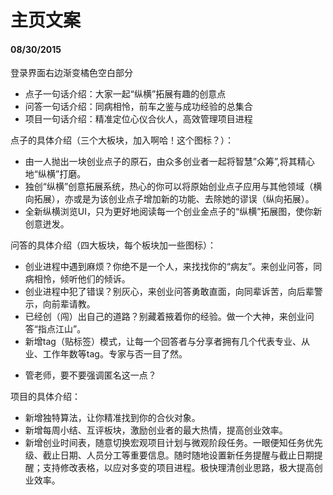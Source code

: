 # 主页文案
#### 08/30/2015

登录界面右边渐变橘色空白部分  
- 点子一句话介绍：大家一起“纵横”拓展有趣的创意点  
- 问答一句话介绍：同病相怜，前车之鉴与成功经验的总集合  
- 项目一句话介绍：精准定位心仪合伙人，高效管理项目进程  

点子的具体介绍（三个大板块，加入啊哈！这个图标？）：  
- 由一人抛出一块创业点子的原石，由众多创业者一起将智慧”众筹”,将其精心地“纵横”打磨。  
- 独创“纵横”创意拓展系统，热心的你可以将原始创业点子应用与其他领域（横向拓展），亦或是为该创业点子增加新的功能、去除她的谬误（纵向拓展）。  
- 全新纵横浏览UI，只为更好地阅读每一个创业金点子的“纵横”拓展图，使你新创意迸发。  

问答的具体介绍（四大板块，每个板块加一些图标）：  
- 创业进程中遇到麻烦？你绝不是一个人，来找找你的“病友”。来创业问答，同病相怜，倾听他们的倾诉。  
- 创业进程中犯了错误？别灰心，来创业问答勇敢直面，向同辈诉苦，向后辈警示，向前辈请教。  
- 已经创（闯）出自己的道路？别藏着掖着你的经验。做一个大神，来创业问答“指点江山”。  
- 新增tag（贴标签）模式，让每一个回答者与分享者拥有几个代表专业、从业、工作年数等tag。专家与否一目了然。  
* 管老师，要不要强调匿名这一点？

项目的具体介绍：  
- 新增独特算法，让你精准找到你的合伙对象。  
- 新增每周小结、互评板块，激励创业者的最大热情，提高创业效率。  
- 新增创业时间表，随意切换宏观项目计划与微观阶段任务。一眼便知任务优先级、截止日期、人员分工等重要信息。随时随地设置新任务提醒与截止日期提醒；支持修改表格，以应对多变的项目进程。极快理清创业思路，极大提高创业效率。